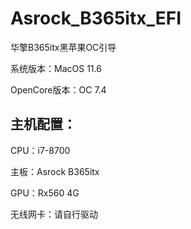 # Asrock_B365itx_EFI

华擎B365itx黑苹果OC引导

系统版本：MacOS 11.6

OpenCore版本：OC 7.4

## 主机配置：

CPU：i7-8700

主板：Asrock B365itx

GPU：Rx560 4G

无线网卡：请自行驱动
